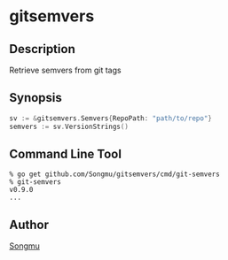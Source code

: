 gitsemvers
=======

## Description

Retrieve semvers from git tags

## Synopsis

```go
sv := &gitsemvers.Semvers{RepoPath: "path/to/repo"}
semvers := sv.VersionStrings()
```

## Command Line Tool

    % go get github.com/Songmu/gitsemvers/cmd/git-semvers
    % git-semvers
    v0.9.0
    ...

## Author

[Songmu](https://github.com/Songmu)
